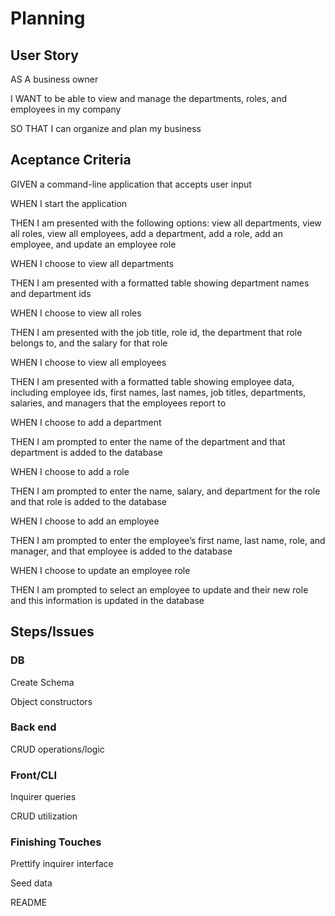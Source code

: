 # Planning

## User Story

AS A business owner  
  
I WANT to be able to view and manage the departments, roles, and employees in my company  
  
SO THAT I can organize and plan my business  

## Aceptance Criteria

GIVEN a command-line application that accepts user input  

WHEN I start the application  

THEN I am presented with the following options: view all departments, view all roles, view all employees, add a department, add a role, add an employee, and update an employee role  

WHEN I choose to view all departments  

THEN I am presented with a formatted table showing department names and department ids  

WHEN I choose to view all roles  

THEN I am presented with the job title, role id, the department that role belongs to, and the salary for that role  

WHEN I choose to view all employees  

THEN I am presented with a formatted table showing employee data, including employee ids, first names, last names, job titles, departments, salaries, and managers that the employees report to  

WHEN I choose to add a department  

THEN I am prompted to enter the name of the department and that department is added to the database  

WHEN I choose to add a role  

THEN I am prompted to enter the name, salary, and department for the role and that role is added to the database  

WHEN I choose to add an employee  

THEN I am prompted to enter the employee’s first name, last name, role, and manager, and that employee is added to the database  

WHEN I choose to update an employee role  

THEN I am prompted to select an employee to update and their new role and this information is updated in the database  

## Steps/Issues

### DB

Create Schema

Object constructors

### Back end

CRUD operations/logic

### Front/CLI

Inquirer queries

CRUD utilization

### Finishing Touches

Prettify inquirer interface

Seed data

README
